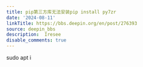 ```yaml
---
title: pip第三方库无法安装pip install py7zr
date: '2024-08-11'
linkTitle: https://bbs.deepin.org/en/post/276393
source: deepin_bbs
description:  Iresee 
disable_comments: true
---
```

sudo apt i

